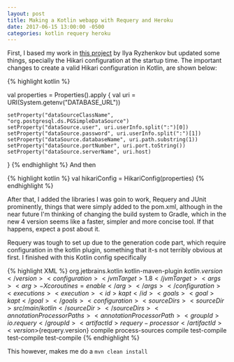 ```yaml
---
layout: post
title: Making a Kotlin webapp with Requery and Heroku
date: 2017-06-15 13:00:00 -0500
categories: kotlin requery heroku
---
```


First, I based my work in [this project](https://github.com/orangy/ktor-heroku-start) by Ilya Ryzhenkov but updated some things, specially the Hikari configuration at the startup time. The important changes to create a valid Hikari configuration in Kotlin, are shown below:

{% highlight kotlin %}

val properties = Properties().apply {
    val uri = URI(System.getenv("DATABASE_URL"))

    setProperty("dataSourceClassName", "org.postgresql.ds.PGSimpleDataSource")
    setProperty("dataSource.user", uri.userInfo.split(":")[0])
    setProperty("dataSource.password", uri.userInfo.split(":")[1])
    setProperty("dataSource.databaseName", uri.path.substring(1))
    setProperty("dataSource.portNumber", uri.port.toString())
    setProperty("dataSource.serverName", uri.host)
}
{% endhighlight %}
And then

{% highlight kotlin %}
val hikariConfig = HikariConfig(properties)
{% endhighlight %}

After that, I added the libraries I was goin to work, Requery and JUnit prominently, things that were simply added to the pom.xml, although in the near future I'm thinking of changing the build system to Gradle, which in the new 4 version seems like a faster, simpler and more concise tool. If that happens, expect a post about it.

Requery was tough to set up due to the generation code part, which require configuration in the kotlin plugin, something that it-s not terribly obvious at first. I finished with this Kotlin config specifically

{% highlight XML %}
<plugin>
    <groupId>org.jetbrains.kotlin</groupId>
    <artifactId>kotlin-maven-plugin</artifactId>
    <version>${kotlin.version}</version>
    <configuration>
        <jvmTarget>1.8</jvmTarget>
        <args>
            <arg>-Xcoroutines=enable</arg>
        </args>
    </configuration>
    <executions>
        <execution>
            <id>kapt</id>
            <goals>
                <goal>kapt</goal>
            </goals>
            <configuration>
                <sourceDirs>
                    <sourceDir>src/main/kotlin</sourceDir>
                </sourceDirs>
                <annotationProcessorPaths>
                    <annotationProcessorPath>
                        <groupId>io.requery</groupId>
                        <artifactId>requery-processor</artifactId>
                        <version>${requery.version}</version>
                    </annotationProcessorPath>
                </annotationProcessorPaths>
            </configuration>
        </execution>
        <execution>
            <id>compile</id>
            <phase>process-sources</phase>
            <goals>
                <goal>compile</goal>
            </goals>
        </execution>
        <execution>
            <id>test-compile</id>
            <phase>test-compile</phase>
            <goals>
                <goal>test-compile</goal>
            </goals>
        </execution>
    </executions>
</plugin>
{% endhighlight %}

This however, makes me do a `mvn clean install` 
